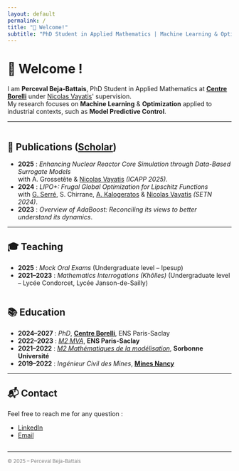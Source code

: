 ```yaml
---
layout: default
permalink: /
title: "👋 Welcome!"
subtitle: "PhD Student in Applied Mathematics | Machine Learning & Optimization"
---
```


# 👋 Welcome !

I am **Perceval Beja-Battais**, PhD Student in Applied Mathematics at **[Centre Borelli](https://centreborelli.ens-paris-saclay.fr/fr)** under [Nicolas Vayatis](https://nvayatis.perso.math.cnrs.fr/)' supervision.  
My research focuses on **Machine Learning** & **Optimization** applied to industrial contexts, such as **Model Predictive Control**.

---

<div class="two-columns">

<div class="column left">

## 🚀 Publications ([Scholar](https://scholar.google.com/citations?user=Qt7AfjsAAAAJ&hl=fr))

- **2025** : *Enhancing Nuclear Reactor Core Simulation through Data-Based Surrogate Models*  
  with A. Grossetête & [Nicolas Vayatis](https://nvayatis.perso.math.cnrs.fr/) *(ICAPP 2025)*.
- **2024** : *LIPO+: Frugal Global Optimization for Lipschitz Functions*  
  with [G. Serré](https://gaetanserre.fr/), S. Chirrane, [A. Kalogeratos](https://kalogeratos.com/psite/) & [Nicolas Vayatis](https://nvayatis.perso.math.cnrs.fr/) *(SETN 2024)*.
- **2023** : *Overview of AdaBoost: Reconciling its views to better understand its dynamics*.

---

## 🎓 Teaching

- **2025** : *Mock Oral Exams* (Undergraduate level – Ipesup)  
- **2021–2023** : *Mathematics Interrogations (Khôlles)* (Undergraduate level – Lycée Condorcet, Lycée Janson-de-Sailly)  

</div>

<div class="column right">

## 📚 Education

- **2024–2027** : *PhD*, **[Centre Borelli](https://centreborelli.ens-paris-saclay.fr/fr)**, ENS Paris-Saclay  
- **2022–2023** : *[M2 MVA](https://www.master-mva.com/)*, **ENS Paris-Saclay**  
- **2021–2022** : *[M2 Mathématiques de la modélisation](https://www.ljll.fr/MathModel/)*, **Sorbonne Université**  
- **2019–2022** : *Ingénieur Civil des Mines*, **[Mines Nancy](https://mines-nancy.univ-lorraine.fr/)**  

---

## 📬 Contact

Feel free to reach me for any question :

- [LinkedIn](https://www.linkedin.com/in/perceval-beja-battais-b043331b9/)  
- [Email](mailto:perceval.beja-battais@ens-paris-saclay.fr)

</div>
</div>

---

<footer style="font-size: 0.8em; color: gray;">
&copy; 2025 – Perceval Beja-Battais
</footer>
